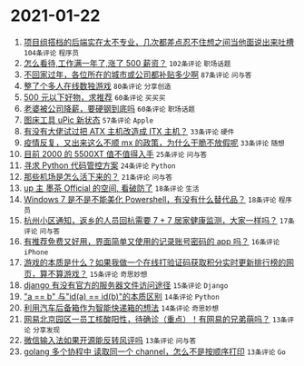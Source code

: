 # 2021-01-22

1. [项目组搭档的后端实在太不专业，几次都差点忍不住想之间当他面说出来吐槽](https://www.v2ex.com/t/747316) `104条评论` `程序员`
1. [怎么看待,工作满一年了,涨了 500 薪资？](https://www.v2ex.com/t/747298) `102条评论` `职场话题`
1. [不回家过年，各位所在的城市或公司都补贴多少啊](https://www.v2ex.com/t/747246) `87条评论` `问与答`
1. [整了个多人在线数独游戏](https://www.v2ex.com/t/747319) `80条评论` `分享创造`
1. [500 元以下好物，求推荐](https://www.v2ex.com/t/747270) `60条评论` `买买买`
1. [老婆被公司降薪，要硬钢到底吗](https://www.v2ex.com/t/747336) `60条评论` `职场话题`
1. [图床工具 uPic 新状态](https://www.v2ex.com/t/747245) `57条评论` `Apple`
1. [有没有大佬试过把 ATX 主机改造成 ITX 主机？](https://www.v2ex.com/t/747451) `33条评论` `硬件`
1. [疫情反复，又出来这么不顺 mx 的政策，为什么干脆不放假呢](https://www.v2ex.com/t/747254) `33条评论` `随想`
1. [目前 2000 的 5500XT 值不值得入手](https://www.v2ex.com/t/747379) `25条评论` `问与答`
1. [寻求 Python 代码管控方案](https://www.v2ex.com/t/747430) `24条评论` `Python`
1. [那些机场是怎么活下来的？](https://www.v2ex.com/t/747276) `21条评论` `问与答`
1. [up 主 墨茶 Official 的空间, 看破防了](https://www.v2ex.com/t/747459) `18条评论` `生活`
1. [Windows 7 是不是不能美化 Powershell，有没有什么替代品？](https://www.v2ex.com/t/747291) `18条评论` `程序员`
1. [杭州小区通知，返乡的人员回杭需要 7 + 7 居家健康监测，大家一样吗？](https://www.v2ex.com/t/747324) `17条评论` `问与答`
1. [有推荐免费又好用，界面简单又使用的记录账号密码的 app 吗？](https://www.v2ex.com/t/747373) `16条评论` `iPhone`
1. [游戏的本质是什么？如果我做一个在线打验证码获取积分实时更新排行榜的网页，算不算游戏？](https://www.v2ex.com/t/747444) `15条评论` `奇思妙想`
1. [django 有没有官方的服务器文件访问途径](https://www.v2ex.com/t/747325) `15条评论` `Django`
1. ["a == b" 与"id(a) == id(b)"的本质区别](https://www.v2ex.com/t/747425) `14条评论` `Python`
1. [利用汽车后备箱作为智能快递箱的想法](https://www.v2ex.com/t/747286) `14条评论` `奇思妙想`
1. [网易北京园区一员工核酸阳性，待确诊（重点）！有网易的兄弟萌吗？](https://www.v2ex.com/t/747406) `13条评论` `分享发现`
1. [微信输入法如果开源能反转风评吗](https://www.v2ex.com/t/747327) `13条评论` `问与答`
1. [golang 多个协程中 读取同一个 channel，怎么不是按顺序打印](https://www.v2ex.com/t/747326) `13条评论` `Go`
